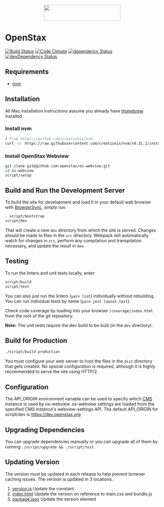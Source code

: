 <p align="center">
    <a href="https://openstax.org">
        <img height="51" width="251" src="https://cdn.jsdelivr.net/gh/openstax/os-webview@master/src/images/logo.svg">
    </a>
</p>

# OpenStax

[![Build Status](https://travis-ci.org/openstax/os-webview.svg?branch=master)](https://travis-ci.org/openstax/os-webview)
[![Code Climate](https://codeclimate.com/github/openstax/os-webview/badges/gpa.svg)](https://codeclimate.com/github/openstax/os-webview)
[![dependency Status](https://david-dm.org/openstax/os-webview.svg)](https://david-dm.org/openstax/os-webview#info=dependencies)
[![devDependency Status](https://david-dm.org/openstax/os-webview/dev-status.svg)](https://david-dm.org/openstax/os-webview#info=devDependencies)

## Requirements

* [nvm](https://github.com/creationix/nvm)

## Installation

All Mac installation instructions assume you already have [Homebrew](http://brew.sh) installed.

### Install nvm

```bash
# From https://github.com/creationix/nvm
curl -o- https://raw.githubusercontent.com/creationix/nvm/v0.31.1/install.sh | bash
```

### Install OpenStax Webview

```bash
git clone git@github.com:openstax/os-webview.git
cd os-webview
script/setup
```

## Build and Run the Development Server

To build the site for development and load it in your default web browser with [BrowserSync](http://www.browsersync.io), simply run:

```bash
. script/bootstrap
script/dev
```

That will create a new `dev` directory from which the site is served.  Changes should be made to files in the `src` directory.  Webpack will automatically watch for changes in `src`, perform any compilation and transpilation necessary, and update the result in `dev`.

## Testing

To run the linters and unit tests locally, enter:

```bash
script/build
script/test
```

You can also just run the linters (`yarn lint`) individually without rebuilding.
You can run individual tests by name (`yarn jest layout.test`).

Check code coverage by loading into your browser `/coverage/index.html` from the
root of the git repository.

**Note:** The unit tests require the dev build to be built (in the `dev` directory).

## Build for Production

```bash
./script/build production
```

You must configure your web server to host the files in the `dist` directory that gets created.  No special configuration is required, although it is highly recommended to serve the site using HTTP/2.

## Configuration

The API_ORIGIN environment variable can be used to specify which [CMS](https://github.com/openstax/openstax-cms) instance is used by os-webview.
os-webview settings are loaded from the specified CMS instance's webview-settings API.
The default API_ORIGIN for script/dev is https://dev.openstax.org

## Upgrading Dependencies

You can upgrade dependencies manually or you can upgrade all of them by running `./script/upgrade && ./script/test`.

## Updating Version

The version must be updated in each release to help prevent browser caching issues. The version is updated in 3 locations.

1. [version.js](https://github.com/openstax/os-webview/blob/master/src/app/version.js) Update the constant.
2. [index.html](https://github.com/openstax/os-webview/blob/master/src/index.html) Update the version on reference to main.css and bundle.js
3. [package.json](https://github.com/openstax/os-webview/blob/master/package.json) Update the version element

